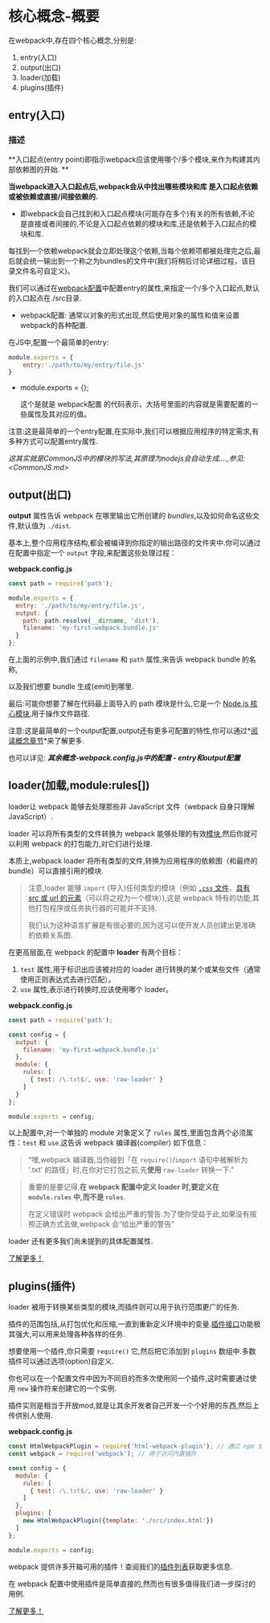 # 核心概念-概要

在webpack中,存在四个核心概念,分别是:

1. entry(入口)
2. output(出口)
3. loader(加载)
4. plugins(插件)

## entry(入口)

### 描述

**入口起点(entry point)即指示webpack应该使用哪个/多个模块,来作为构建其内部依赖图的开始. **

**当webpack进入入口起点后,webpack会从中找出哪些模块和库 是入口起点依赖或被依赖或直接/间接依赖的.**

- 即webpack会自己找到和入口起点模块(可能存在多个)有关的所有依赖,不论是直接或者间接的,不论是入口起点依赖的模块和库,还是依赖于入口起点的模块和库.

每找到一个依赖webpack就会立即处理这个依赖,当每个依赖项都被处理完之后,最后就会统一输出到一个称之为bundles的文件中(我们将稍后讨论详细过程，该目录文件名可自定义)。

我们可以通过在[webpack配置](https://www.webpackjs.com/configuration/)中配置entry的属性,来指定一个/多个入口起点,默认的入口起点在./src目录.

- webpack配置: 通常以对象的形式出现,然后使用对象的属性和值来设置webpack的各种配置.

在JS中,配置一个最简单的entry:

```js
module.exports = {
    entry:'./path/to/my/entry/file.js'
}
```

- module.exports = {};
  
  这个是就是 webpack配置 的代码表示，大括号里面的内容就是需要配置的一些属性及其对应的值。

注意:这是最简单的一个entry配置,在实际中,我们可以根据应用程序的特定需求,有多种方式可以配置entry属性.

​    *这其实就是CommonJS中的模块的写法,其原理为nodejs会自动生成....,参见:<CommonJS.md>*

## output(出口)

**output** 属性告诉 webpack 在哪里输出它所创建的 *bundles*,以及如何命名这些文件,默认值为 `./dist`.

基本上,整个应用程序结构,都会被编译到你指定的输出路径的文件夹中.你可以通过在配置中指定一个 `output` 字段,来配置这些处理过程：

**webpack.config.js**

```javascript
const path = require('path');

module.exports = {
  entry: './path/to/my/entry/file.js',
  output: {
    path: path.resolve(__dirname, 'dist'),
    filename: 'my-first-webpack.bundle.js'
  }
};
```

在上面的示例中,我们通过 `filename` 和 `path` 属性,来告诉 webpack bundle 的名称,

以及我们想要 bundle 生成(emit)到哪里.

最后:可能你想要了解在代码最上面导入的 path 模块是什么,它是一个 [Node.js 核心模块](https://nodejs.org/api/modules.html),用于操作文件路径.

注意:这是最简单的一个output配置,output还有更多可配置的特性,你可以通过*[阅读概念章节](https://www.webpackjs.com/concepts/output)*来了解更多.

也可以详见: ***其余概念-webpack.config.js中的配置 - entry和output配置***

## loader(加载,module:rules[])

loader让 webpack 能够去处理那些非 JavaScript 文件（webpack 自身只理解 JavaScript）.

loader 可以将所有类型的文件转换为 webpack 能够处理的有效[模块](https://www.webpackjs.com/concepts/modules),然后你就可以利用 webpack 的打包能力,对它们进行处理.

本质上,webpack loader 将所有类型的文件,转换为应用程序的依赖图（和最终的 bundle）可以直接引用的模块.

> 注意,loader 能够 `import` (导入)任何类型的模块（例如 [`.css` 文件](https://www.webpackjs.com/concepts/modules/#%E4%BB%80%E4%B9%88%E6%98%AF-webpack-%E6%A8%A1%E5%9D%97)、[具有 src 或 url 的元素](https://www.webpackjs.com/concepts/modules/#%E4%BB%80%E4%B9%88%E6%98%AF-webpack-%E6%A8%A1%E5%9D%97)（可以将之视为一个模块）),这是 webpack 特有的功能,其他打包程序或任务执行器的可能并不支持.
> 
> 我们认为这种语言扩展是有很必要的,因为这可以使开发人员创建出更准确的依赖关系图.

在更高层面,在 webpack 的配置中 **loader** 有两个目标：

1. `test` 属性,用于标识出应该被对应的 loader 进行转换的某个或某些文件（通常使用正则表达式去进行匹配）。
2. `use` 属性,表示进行转换时,应该使用哪个 loader。

**webpack.config.js**

```javascript
const path = require('path');

const config = {
  output: {
    filename: 'my-first-webpack.bundle.js'
  },
  module: {
    rules: [
      { test: /\.txt$/, use: 'raw-loader' }
    ]
  }
};

module.exports = config;
```

以上配置中,对一个单独的 module 对象定义了 `rules` 属性,里面包含两个必须属性：`test` 和 `use`.这告诉 webpack 编译器(compiler) 如下信息：

> “嘿,webpack 编译器,当你碰到「在 `require()`/`import` 语句中被解析为 '.txt' 的路径」时,在你对它打包之前,先**使用** `raw-loader` 转换一下.”

> 重要的是要记得,**在 webpack 配置中定义 loader 时,要定义在 `module.rules` 中,而不是 `rules`**.
> 
> 在定义错误时 webpack 会给出严重的警告.为了使你受益于此,如果没有按照正确方式去做,webpack 会“给出严重的警告”

loader 还有更多我们尚未提到的具体配置属性.

[了解更多！](https://www.webpackjs.com/concepts/loaders)

## plugins(插件)

loader 被用于转换某些类型的模块,而插件则可以用于执行范围更广的任务.

插件的范围包括,从打包优化和压缩,一直到重新定义环境中的变量.[插件接口](https://www.webpackjs.com/api/plugins)功能极其强大,可以用来处理各种各样的任务.

想要使用一个插件,你只需要 `require()` 它,然后把它添加到 `plugins` 数组中.多数插件可以通过选项(option)自定义.

你也可以在一个配置文件中因为不同目的而多次使用同一个插件,这时需要通过使用 `new` 操作符来创建它的一个实例.

插件实则是相当于开放mod,就是让其余开发者自己开发一个个好用的东西,然后上传供别人使用.

**webpack.config.js**

```javascript
const HtmlWebpackPlugin = require('html-webpack-plugin'); // 通过 npm 安装
const webpack = require('webpack'); // 用于访问内置插件

const config = {
  module: {
    rules: [
      { test: /\.txt$/, use: 'raw-loader' }
    ]
  },
  plugins: [
    new HtmlWebpackPlugin({template: './src/index.html'})
  ]
};

module.exports = config;
```

webpack 提供许多开箱可用的插件！查阅我们的[插件列表](https://www.webpackjs.com/plugins)获取更多信息.

在 webpack 配置中使用插件是简单直接的,然而也有很多值得我们进一步探讨的用例.

[了解更多！](https://www.webpackjs.com/concepts/plugins) 
